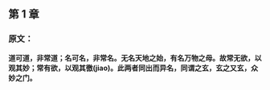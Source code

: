 ## 第 1 章 

### 原文：

**道可道，非常道；名可名，非常名。无名天地之始，有名万物之母。故常无欲，以观其妙；常有欲，以观其徼(jiao)。此两者同出而异名，同谓之玄，玄之又玄，众妙之门。**

